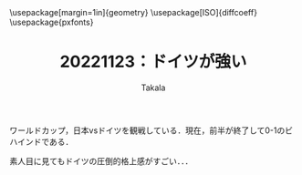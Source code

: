 ﻿---
title: 20221123：ドイツが強い
yesterday: 20221122
tomorrow: 20221124
days: 62
author: Takala
header-includes:
  - \usepackage[margin=1in]{geometry}
  - \usepackage[ISO]{diffcoeff}
  - \usepackage{pxfonts}
---


ワールドカップ，日本vsドイツを観戦している．現在，前半が終了して0-1のビハインドである．


素人目に見てもドイツの圧倒的格上感がすごい．．．


